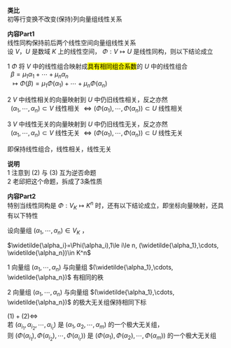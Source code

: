 **类比**    
初等行变换不改变(保持)列向量组线性关系    
    
**内容Part1**    
线性同构保持前后两个线性空间向量组线性关系    
设 $V，U$ 是数域 $K$ 上的线性空间， $\Phi:V\longmapsto U$ 是线性同构，则以下结论成立    
    
1  $\Phi$ 将 $V$ 中的线性组合映射成<mark>具有相同组合系数</mark>的 $U$ 中的线性组合    
 $\enspace\beta=\mu_1\alpha_1+\cdots+\mu_n\alpha_n$     
 $\enspace\longmapsto\Phi(\beta)=\mu_1\Phi(\alpha_1)+\cdots+\mu_n\Phi(\alpha_n)$     
    
2  $V$ 中线性相关的向量映射到 $U$ 中仍旧线性相关，反之亦然    
 $\enspace(\alpha_1,\cdots,\alpha_n)\subset V$ 线性相关 $\Leftrightarrow(\Phi(\alpha_1),\cdots,\Phi(\alpha_n))\subset U$ 线性相关    
    
3  $V$ 中线性无关的向量映射到 $U$ 中仍旧线性无关，反之亦然    
 $\enspace(\alpha_1,\cdots,\alpha_n)\subset V$ 线性无关 $\Leftrightarrow(\Phi(\alpha_1),\cdots,\Phi(\alpha_n))\subset U$ 线性无关    
    
即保持线性组合，线性相关，线性无关    
    
**说明**    
1 注意到 $(2)$ 与 $(3)$ 互为逆否命题    
2 老邱把这个命题，拆成了3条性质    
    
**内容Part2**    
特别当线性同构是 $\Phi:V_K\longmapsto K^n$ 时，还有以下结论成立，即坐标向量映射，还具有以下特性    
    
设向量组 $(\alpha_1,\cdots,\alpha_n)\in V_K$ ，    
    
 $\widetilde{\alpha_i}=\Phi(\alpha_i),1\le i\le n,    
(\widetilde{\alpha_1},\cdots,    
\widetilde{\alpha_n})\in K^n$     
    
1 向量组 $(\alpha_1,\cdots,\alpha_n)$ 与向量组 $(\widetilde{\alpha_1},\cdots,    
\widetilde{\alpha_n})$ 有相同的秩    
    
2 向量组 $(\alpha_1,\cdots,\alpha_n)$ 与向量组 $(\widetilde{\alpha_1},\cdots,    
\widetilde{\alpha_n})$ 的极大无关组保持相同下标    
    
 $(1)+(2)\Leftrightarrow$     
若 $(\alpha_{i_1},\alpha_{i_2},\cdots,\alpha_{i_r})$ 是 $(\alpha_1,\alpha_2,\cdots,\alpha_m)$ 的一个极大无关组，    
则 $(\Phi(\alpha_{i_1}),\Phi(\alpha_{i_2}),\cdots,\Phi(\alpha_{i_r}))$ 是 $(\Phi(\alpha_1),\Phi(\alpha_2),\cdots,\Phi(\alpha_m))$ 的一个极大无关组    
